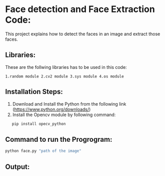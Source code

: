 # Face detection and Face Extraction Code:
This project explains how to detect the faces in an image and extract those faces.
## Libraries:
These are the follwing libraries has to be used in this code:
```
1.random module 2.cv2 module 3.sys module 4.os module
``` 
## Installation Steps:
1. Download and Install the Python from the following link (https://www.python.org/downloads/)
2. Install the Opencv module by following command:
```sh
   pip install opecv_python
```
## Command to run the Progrogram:
```sh
python face.py "path of the image"
```
## Output:



